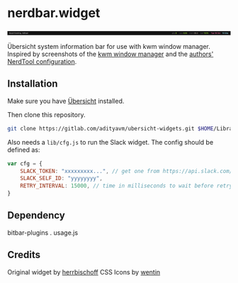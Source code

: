 # nerdbar.widget

![Screenshot](screenshot.png)

Übersicht system information bar for use with kwm window manager. Inspired by screenshots of the [kwm window manager](https://github.com/koekeishiya/kwm) and the [authors' NerdTool configuration](https://github.com/koekeishiya/kwm/issues/8#issuecomment-166608067).

## Installation

Make sure you have [Übersicht](http://tracesof.net/uebersicht/) installed.

Then clone this repository.

```bash
git clone https://gitlab.com/adityavm/ubersicht-widgets.git $HOME/Library/Application\ Support/Übersicht/widgets/nerdbar.widget
```

Also needs a `lib/cfg.js` to run the Slack widget. The config should be defined as:

```javascript
var cfg = {
	SLACK_TOKEN: "xxxxxxxxx...", // get one from https://api.slack.com/docs/oauth-test-tokens
	SLACK_SELF_ID: "yyyyyyyy",
	RETRY_INTERVAL: 15000, // time in milliseconds to wait before retrying connection
}
```

## Dependency

bitbar-plugins . usage.js

## Credits

Original widget by [herrbischoff](https://github.com/herrbischoff)
CSS Icons by [wentin](https://github.com/wentin/cssicon)